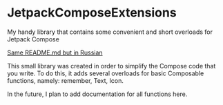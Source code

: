 # JetpackComposeExtensions

My handy library that contains some convenient and short overloads for Jetpack Compose

[Same README.md but in Russian](/README(ru).md)

This small library was created in order to simplify the Compose code that you write.
To do this, it adds several overloads for basic Composable functions, namely: remember, Text, Icon.

In the future, I plan to add documentation for all functions here.

[//]: # (TODO Задокументировать все функции) 